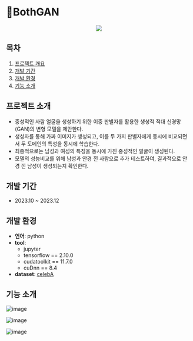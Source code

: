 # :busts_in_silhouette:BothGAN

<p align="center"><img src="https://github.com/user-attachments/assets/9ec0f771-36c3-45a0-9d61-ca58d02e2705"></p>

## 목차
1. [프로젝트 개요](#프로젝트-개요)
2. [개발 기간](#개발-기간)
3. [개발 환경](#개발-환경)
4. [기능 소개](#기능-소개)


## 프로젝트 소개
- 중성적인 사람 얼굴을 생성하기 위한 이중 판별자를 활용한 생성적 적대 신경망(GAN)의 변형 모델을 제안한다.
- 생성자를 통해 가짜 이미지가 생성되고, 이를 두 가지 판별자에게 동시에 비교되면서 두 도메인의 특성을 동시에 학습한다.
- 최종적으로는 남성과 여성의 특징을 동시에 가진 중성적인 얼굴이 생성된다.
- 모델의 성능비교를 위해 남성과 안경 낀 사람으로 추가 테스트하여, 결과적으로 안경 낀 남성이 생성되는지 확인한다.

## 개발 기간
- 2023.10 ~ 2023.12

## 개발 환경
- **언어**: python
- **tool**:
  - jupyter
  - tensorflow == 2.10.0
  - cudatoolkit == 11.7.0
  - cuDnn == 8.4
- **dataset**: [celebA](https://www.kaggle.com/datasets/jessicali9530/celeba-dataset)

## 기능 소개
![image](https://github.com/user-attachments/assets/fc89dce2-468d-4942-bf09-99d4b94ef63d)

![image](https://github.com/user-attachments/assets/df87f385-074a-4004-8ef7-ace286e9bf1d)

![image](https://github.com/user-attachments/assets/2455916c-bc5e-4c7e-889a-271d600ee92a)
